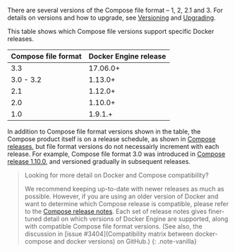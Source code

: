 There are several versions of the Compose file format – 1, 2, 2.1 and 3. For
details on versions and how to upgrade, see
[Versioning](compose-versioning.md#versioning) and
[Upgrading](compose-versioning.md#upgrading).

This table shows which Compose file versions support specific Docker releases.

| **Compose file format** | **Docker Engine release** |
|  -------------------    |    ------------------     |
|      3.3                |       17.06.0+            |
|      3.0 - 3.2          |       1.13.0+             |
|      2.1                |       1.12.0+             |
|      2.0                |       1.10.0+             |
|      1.0                |       1.9.1.+             |

In addition to Compose file format versions shown in the table, the Compose
product itself is on a release schedule, as shown in [Compose
releases](https://github.com/docker/compose/releases/), but file format versions
do not necessairly increment with each release. For example, Compose file format
3.0 was introduced in [Compose release
1.10.0](https://github.com/docker/compose/releases/tag/1.10.0), and versioned
gradually in subsequent releases.

> Looking for more detail on Docker and Compose compatibility?
>
> We recommend keeping up-to-date with newer releases as much as possible.
However, if you are using an older version of Docker and want to determine which
Compose release is compatible, please refer to the [Compose release
notes](https://github.com/docker/compose/releases/). Each set of release notes
gives finer-tuned detail on which versions of Docker Engine are supported, along
with compatible Compose file format versions. (See also, the discussion in
[issue #3404](Compatibility matrix between docker-compose and docker versions)
on GitHub.)
{: .note-vanilla}
